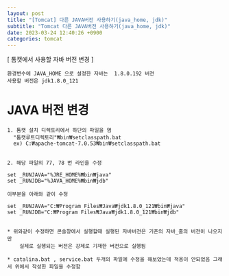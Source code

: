 ```yaml
---
layout: post
title: "[Tomcat] 다른 JAVA버전 사용하기(java_home, jdk)"
subtitle: "Tomcat 다른 JAVA버전 사용하기(java_home, jdk)"
date: 2023-03-24 12:40:26 +0900
categories: tomcat
---
```

[ 톰캣에서 사용할 자바 버전 변경 ] 

	환경변수에 JAVA_HOME 으로 설정한 자바는  1.8.0.192 버전
	사용할 버전은 jdk1.8.0_121
	


# JAVA 버전 변경

	1. 톰캣 설치 디렉토리에서 하단의 파일을 염
	  "톰캣루트디렉토리"₩bin₩setclasspath.bat
	  ex) C:₩apache-tomcat-7.0.53₩bin₩setclasspath.bat


	2. 해당 파일의 77, 78 번 라인을 수정

	set _RUNJAVA="%JRE_HOME%₩bin₩java"
	set _RUNJDB="%JAVA_HOME%₩bin₩jdb"

	이부분을 아래와 같이 수정

	set _RUNJAVA="C:₩Program Files₩Java₩jdk1.8.0_121₩bin₩java"
	set _RUNJDB="C:₩Program Files₩Java₩jdk1.8.0_121₩bin₩jdb"


	* 위와같이 수정하면 콘솔창에서 실행할때 실행된 자바버전은 기존의 자바_홈의 버전이 나오지만
		실제로 실행되는 버전은 강제로 기재한 버전으로 실행됨

	* catalina.bat , service.bat 두개의 파일에 수정을 해보았는데 적용이 안되었음 그래서 위에서 작성한 파일을 수정함

                                                                                                                                                                                                                                                                                                                                                                                            
